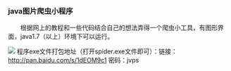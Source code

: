 ﻿### java图片爬虫小程序

　　根据网上的教程和一些代码结合自己的想法弄得一个爬虫小工具，有图形界面，java1.7（以上）环境下可以运行。

![](https://bszwp.github.io/images/pc.png) 
程序exe文件打包地址（打开spider.exe文件即可）：链接：http://pan.baidu.com/s/1dEOM9c1 密码：jvps